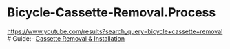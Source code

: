 # Bicycle-Cassette-Removal.Process
https://www.youtube.com/results?search_query=bicycle+cassette+removal # Guide:- [Cassette Removal &amp; Installation](https://youtu.be/9KAaP7pbFV0)

